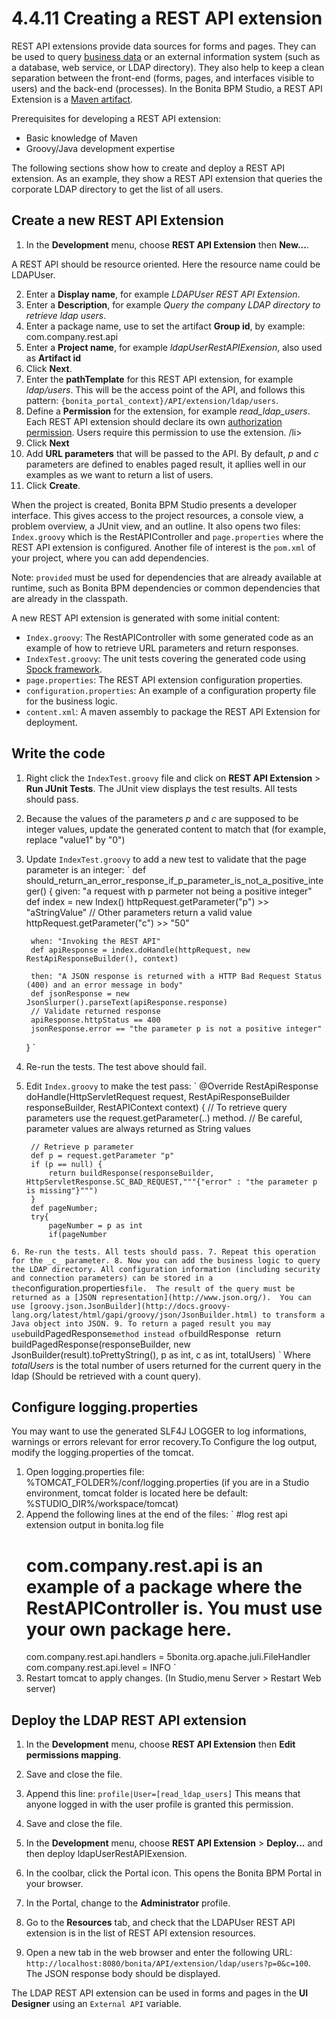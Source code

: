 # 4.4.11 Creating a REST API extension

REST API extensions provide data sources for forms and pages. They can be used to query [business data](/business-data-model-856) or an external information system (such as a database, web service, or LDAP directory).
They also help to keep a clean separation between the front-end (forms, pages, and interfaces visible to users) and the back-end (processes).
In the Bonita BPM Studio, a REST API Extension is a [Maven artifact](http://maven.apache.org/).


Prerequisites for developing a REST API extension:

* Basic knowledge of Maven
* Groovy/Java development expertise

The following sections show how to create and deploy a REST API extension. As an example, they show a REST API extension that queries the corporate LDAP directory to get the list of all users.


## Create a new REST API Extension


1. In the **Development** menu, choose **REST API Extension** then **New...**.

A REST API should be resource oriented. Here the resource name could be LDAPUser.

2. Enter a **Display name**, for example _LDAPUser REST API Extension_.
3. Enter a **Description**, for example _Query the company LDAP directory to retrieve ldap users_.
4. Enter a package name, use to set the artifact **Group id**, by example: com.company.rest.api
5. Enter a **Project name**, for example _ldapUserRestAPIExension_, also used as **Artifact id**
6. Click **Next**.
7. Enter the **pathTemplate** for this REST API extension, for example _ldap/users_. 
This will be the access point of the API, and follows this pattern: `{bonita_portal_context}/API/extension/ldap/users`.
8. Define a **Permission** for the extension, for example _read\_ldap\_users_. 
Each REST API extension should declare its own [authorization permission](/rest-api-authorization.md). Users require this permission to use the extension. /li\>
9. Click **Next**
10. Add **URL parameters** that will be passed to the API. By default, _p_ and _c_ parameters are defined to enables paged result, it apllies well in our examples as we want to return a list of users.
11. Click **Create**.

When the project is created, Bonita BPM Studio presents a developer interface. This gives access to the project resources, a console view, a problem overview, a JUnit view, and an outline.
It also opens two files: `Index.groovy` which is the RestAPIController and `page.properties` where the REST API extension is configured.
Another file of interest is the `pom.xml` of your project, where you can add dependencies.

Note: `provided` must be used for dependencies that are already available at runtime, such as Bonita BPM dependencies or common dependencies that are already in the classpath.


A new REST API extension is generated with some initial content:

* `Index.groovy`: The RestAPIController with some generated code as an example of how to retrieve URL parameters and return responses.
* `IndexTest.groovy`: The unit tests covering the generated code using [Spock framework](http://spockframework.github.io/spock/docs/1.0/index.html).
* `page.properties`: The REST API extension configuration properties.
* `configuration.properties`: An example of a configuration property file for the business logic.
* `content.xml`: A maven assembly to package the REST API Extension for deployment.

## Write the code

1. Right click the `IndexTest.groovy` file and click on **REST API Extension** \> **Run JUnit Tests**. The JUnit view displays the test results. All tests should pass.
2. Because the values of the parameters _p_ and _c_ are supposed to be integer values, update the generated content to match that (for example, replace "value1" by "0")
3. Update `IndexTest.groovy` to add a new test to validate that the page parameter is an integer:
`
 def should_return_an_error_response_if_p_parameter_is_not_a_positive_integer() {
		given: "a request with p parmeter not being a positive integer"
		def index = new Index()
		httpRequest.getParameter("p") >> "aStringValue"
		// Other parameters return a valid value
		httpRequest.getParameter("c") >> "50"

		when: "Invoking the REST API"
		def apiResponse = index.doHandle(httpRequest, new RestApiResponseBuilder(), context)

		then: "A JSON response is returned with a HTTP Bad Request Status (400) and an error message in body"
		def jsonResponse = new JsonSlurper().parseText(apiResponse.response)
		// Validate returned response
		apiResponse.httpStatus == 400
		jsonResponse.error == "the parameter p is not a positive integer"
	}
`
4. Re-run the tests. The test above should fail.
5. Edit `Index.groovy` to make the test pass:
`
 @Override
	RestApiResponse doHandle(HttpServletRequest request, RestApiResponseBuilder responseBuilder, RestAPIContext context) {
		// To retrieve query parameters use the request.getParameter(..) method.
		// Be careful, parameter values are always returned as String values

		// Retrieve p parameter
		def p = request.getParameter "p"
		if (p == null) {
			return buildResponse(responseBuilder, HttpServletResponse.SC_BAD_REQUEST,"""{"error" : "the parameter p is missing"}""")
		}
		def pageNumber;
		try{
			pageNumber = p as int
			if(pageNumber 
`
6. Re-run the tests. All tests should pass.
7. Repeat this operation for the _c_ parameter.
8. Now you can add the business logic to query the LDAP directory.
All configuration information (including security and connection parameters) can be stored in a the `configuration.properties` file. 
The result of the query must be returned as a [JSON representation](http://www.json.org/). 
You can use [groovy.json.JsonBuilder](http://docs.groovy-lang.org/latest/html/gapi/groovy/json/JsonBuilder.html) to transform a Java object into JSON.
9. To return a paged result you may use `buildPagedResponse` method instead of `buildResponse`
`
    return buildPagedResponse(responseBuilder, new JsonBuilder(result).toPrettyString(), p as int, c as int, totalUsers)
`
Where _totalUsers_ is the total number of users returned for the current query in the ldap (Should be retrieved with a count query).

## Configure logging.properties

You may want to use the generated SLF4J LOGGER to log informations, warnings or errors relevant for error recovery.To Configure the log output, modify the logging.properties of the tomcat.


1. Open logging.properties file: %TOMCAT\_FOLDER%/conf/logging.properties (if you are in a Studio environment, tomcat folder is located here be default: %STUDIO\_DIR%/workspace/tomcat)
2. Append the following lines at the end of the files:
`
    #log rest api extension output in bonita.log file
    # com.company.rest.api is an example of a package where the RestAPIController is. You must use your own package here.
    com.company.rest.api.handlers = 5bonita.org.apache.juli.FileHandler
    com.company.rest.api.level = INFO
`
3. Restart tomcat to apply changes. (In Studio,menu Server \> Restart Web server)

## Deploy the LDAP REST API extension

1. In the **Development** menu, choose **REST API Extension** then **Edit permissions mapping**.
2. Save and close the file.
3. Append this line:
`
profile|User=[read_ldap_users]
` 
This means that anyone logged in with the user profile is granted this permission.
4. Save and close the file.


5. In the **Development** menu, choose **REST API Extension** \> **Deploy...** and then deploy ldapUserRestAPIExension.
6. In the coolbar, click the Portal icon. This opens the Bonita BPM Portal in your browser.
7. In the Portal, change to the **Administrator** profile.
8. Go to the **Resources** tab, and check that the LDAPUser REST API extension is in the list of REST API extension resources. 
9. Open a new tab in the web browser and enter the following URL: `http://localhost:8080/bonita/API/extension/ldap/users?p=0&c=100`. The JSON response body should be displayed.

The LDAP REST API extension can be used in forms and pages in the **UI Designer** using an `External API` variable.